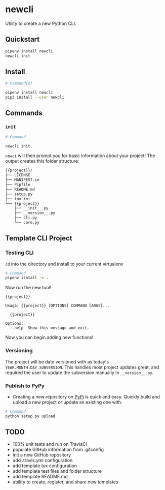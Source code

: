 # newcli

Utility to create a new Python CLI.

## Quickstart

```bash
pipenv install newcli
newcli init
```

## Install

```bash
# Command(s)

pipenv install newcli
pip3 install --user newcli
```

## Commands

### `init`

```bash
# Command

newcli init
```

`newci` will then prompt you for basic information about your project!
The output creates this folder structure:

```bash
{{project}}/
├── LICENSE
├── MANIFEST.in
├── Pipfile
├── README.md
├── setup.py
├── tox.ini
└── {{project}}
    ├── __init__.py
    ├── __version__.py
    ├── cli.py
    └── core.py
```

## Template CLI Project

### Testing CLI

`cd` into the directory and install to your current virtualenv

```bash
# Command
pipenv isntall -e .
```

Now run the new tool!

```
{{project}}

Usage: {{project}} [OPTIONS] COMMAND [ARGS]...

  {{project}}

Options:
  --help  Show this message and exit.
```

Now you can begin adding new functions!

### Versioning

The project will be date versioned with as today's `YEAR.MONTH.DAY.SUBVERSION`. This handles most project updates great, and required the user to update the subversion manually in `__version__.py`.

### Publish to PyPy

-   Creating a new repository on [PyPi](https://pypi.org/) is quick and easy. Quickly build and upload a new project or update an existing one with:

```bash
# Command
python setup.py upload
```

## TODO

-   100% unit tests and run on TravisCI
-   populate GitHub information from .gitconfig
-   init a new GitHub repository
-   add .travis.yml configuration
-   add template tox configuration
-   add template test files and folder structure
-   add template README.md
-   ability to create, register, and share new templates
